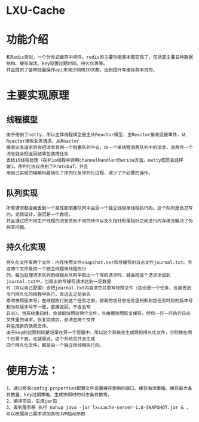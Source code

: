 # LXU-Cache
    
# 功能介绍
    和Redis类似，一个分布式缓存中间件。redis的主要功能基本都实现了，包括其主要五种数据结构、缓存淘汰、key设置过期时间、持久化等等。
    并且提供了各种批量操作api来减少网络IO次数，达到提升写缓存效率目的。
# 主要实现原理
## 线程模型
    由于用到了netty，所以主体线程模型是主从Reactor模型，主Reactor接收连接事件，从Reactor接收业务请求。从Reactor
    接收业务请求后会把消息丢到一个阻塞队列中去，由一个单线程消费队列中的消息，消费完一个消息就会把返回结果包装成任务
    丢给iO线程处理（在非io线程中调用channelHandler的write方法，netty底层会这样做)。序列化协议用到了Protobuf，并且
    用自己实现的编解码器简化了序列化反序列化过程，减少了不必要的操作。
## 队列实现
    所有请求都会被丢到一个高性能阻塞队列中由另一个独立线程单线程执行的。这个队列是自己写的，无锁设计，底层是一个数组，
    并且通过把不同生产线程的消息丢到不同的块中以及头指针和尾指针之间进行内存填充解决了伪共享问题。
## 持久化实现
    持久化文件有两个文件：内存快照文件snapshot.ser和写缓存的日志文件journal.txt。写这两个文件是由一个独立线程单线程执行
    的。每当处理请求队列的线程从队列中取出一个写的请求时，就会把这个请求添加到journal.txt中，当取出的写缓存请求达到一定数量
    时（可以自己配置）会把journal.txt内容清空并重写快照文件（这也是一个任务，会被丢进专门持久化的线程中执行，丢进去之前会先
    修改快照版本号，在线程执行到这个任务之前，前面的加日志任务里判断到加任务时刻的版本号和当前版本号不一致，直接返回，不会去写
    日志）。当系统重启时，会读取快照这两个文件，先根据快照恢复缓存，然后一行一行执行日志文件里的请求，恢复完成后，会清空两个文件
    并生成新的快照文件。
    由于key的过期时间是记录在另一个容器中，所以这个系统会生成两份持久化文件，分别放在两个目录下面。也就是说，这个系统总共会生成
    四个持久化文件，都是由一个独立单线程执行的。


# 	使用方法：
    1、通过修改config.properties配置文件设置缓存使用的端口、缓存淘汰策略、缓存最大条目数量、key过期策略、生成快照时的日志条目数等。
    2、编译项目，生成jar包
    3、丢到服务器 执行 nohup java -jar lxucache-server-1.0-SNAPSHOT.jar & ，可以根据自己需求添加其他JVM启动参数
